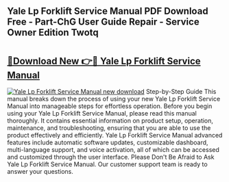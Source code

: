 ## Yale Lp Forklift Service Manual PDF Download Free - Part-ChG User Guide Repair - Service Owner Edition Twotq

# <h2><a href="http://bc5026.oget.top/?id=Yale+Lp+Forklift+Service+Manual">🔗Download New 👉🔴 Yale Lp Forklift Service Manual</a></h2>

[![Yale Lp Forklift Service Manual new download](https://i.imgur.com/5g1atiW.png)](http://bc5026.oget.top/?id=Yale+Lp+Forklift+Service+Manual)
Step-by-Step Guide This manual breaks down the process of using your new Yale Lp Forklift Service Manual into manageable steps for effortless operation. Before you begin using your Yale Lp Forklift Service Manual, please read this manual thoroughly. It contains essential information on product setup, operation, maintenance, and troubleshooting, ensuring that you are able to use the product effectively and efficiently. Yale Lp Forklift Service Manual advanced features include automatic software updates, customizable dashboard, multi-language support, and voice activation, all of which can be accessed and customized through the user interface. Please Don't Be Afraid to Ask Yale Lp Forklift Service Manual. Our customer support team is ready to answer your questions.
